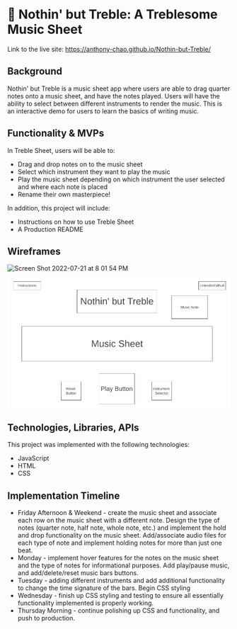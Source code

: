 # :musical_score: Nothin' but Treble: A Treblesome Music Sheet
Link to the live site: https://anthony-chao.github.io/Nothin-but-Treble/

## Background
Nothin' but Treble is a music sheet app where users are able to drag quarter notes onto a music sheet, and have the notes played. Users will have the ability to select between different instruments to render the music. This is an interactive demo for users to learn the basics of writing music.

## Functionality & MVPs
In Treble Sheet, users will be able to:
* Drag and drop notes on to the music sheet
* Select which instrument they want to play the music
* Play the music sheet depending on which instrument the user selected and where each note is placed
* Rename their own masterpiece!

In addition, this project will include:
* Instructions on how to use Treble Sheet
* A Production README

## Wireframes

![Screen Shot 2022-07-21 at 8 01 54 PM](https://user-images.githubusercontent.com/105829857/180334421-2b1200d7-c62f-4022-9e48-2957c34354d1.png)

![Alt text](./src/images/Wireframe.png?raw=true "Optional Title")


## Technologies, Libraries, APIs
This project was implemented with the following technologies:
* JavaScript
* HTML
* CSS

## Implementation Timeline

* Friday Afternoon & Weekend - create the music sheet and associate each row on the music sheet with a different note. Design the type of notes (quarter note, half note, whole note, etc.) and implement the hold and drop functionality on the music sheet. Add/associate audio files for each type of note and implement holding notes for more than just one beat.
* Monday - implement hover features for the notes on the music sheet and the type of notes for informational purposes. Add play/pause music, and add/delete/reset music bars buttons.
* Tuesday - adding different instruments and add additional functionality to change the time signature of the bars. Begin CSS styling
* Wednesday - finish up CSS styling and testing to ensure all essentially functionality implemented is properly working.
* Thursday Morning - continue polishing up CSS and functionality, and push to production.
